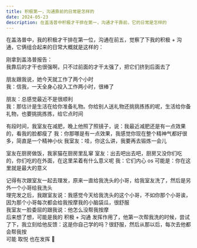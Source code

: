 ```yaml
---
title: 积极第一，沟通靠前的日常是怎样的
date: 2024-05-23
description: 在盖洛普中积极才干排在第一，沟通才干靠前，它的日常是怎样的
---
```


在盖洛普中，我的积极才干排在第一位，沟通在前五，觉察了下我的积极 + 沟通，它俩组合起来的日常大概就是这样的：

刚拿到盖洛普报告：    
我靠后的才干也很强啊，只不过前面的才干太强了，把它们挤到后面去了

朋友跟我说，她今天就工作了两个小时     
我：信我，一天全身心投入工作两小时，很棒了

朋友：总感觉最近不是很顺利   
我：那估计是生活在给你准备礼物。你给别人送礼物还挑挑拣拣的呢，生活给你备礼物，也要挑挑拣拣，给它点时间

有段时间，我室友在减肥，晚上他照了照镜子，说：我最近减肥还是有一点效果的，看我的脸都瘦了
我：你那哪是有一点效果，我感觉你现在整个精神气都好很多，简直是一个精神小伙
我室友：哇，你这么讲，我要再去锻炼一会儿

室友在厨房做饭，我家猫在厨房里乱窜
室友：出去吧出去吧，厨房又没你们吃的，你们吃的在外面，在这里呆着有什么意义呢
我：它们内心 os 可能是：你在这里就是最大的意义

记得有次跟室友一起去理发，原来一直给我洗头的小哥，给我室友洗了，然后是另外一个小哥给我洗头   
理完发之后，我跟室友说：我感觉今天给我洗头的这个小哥，不如你那个小哥诶，因为那个小哥每次都会给我按摩我的小脑袋瓜，很舒服   
我室友一脸委屈的跟我说：他怎么没帮我按摩   
后来想了想，可能是我的 积极 + 沟通 发挥作用了，他第一次帮我洗的时候，尝试了下，我立刻给他反馈：这是你自己学的吗？很舒服，然后从那以后，每次去他都会帮我按   
可能 取悦 也在发挥 🤣